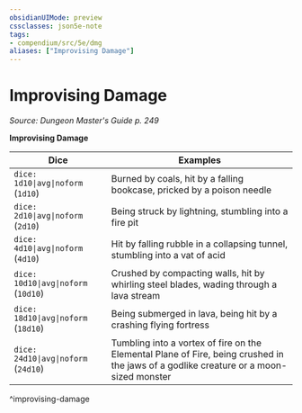```yaml
---
obsidianUIMode: preview
cssclasses: json5e-note
tags:
- compendium/src/5e/dmg
aliases: ["Improvising Damage"]
---
```

# Improvising Damage
*Source: Dungeon Master's Guide p. 249* 

**Improvising Damage**

| Dice | Examples |
|------|----------|
| `dice: 1d10\|avg\|noform` (`1d10`) | Burned by coals, hit by a falling bookcase, pricked by a poison needle |
| `dice: 2d10\|avg\|noform` (`2d10`) | Being struck by lightning, stumbling into a fire pit |
| `dice: 4d10\|avg\|noform` (`4d10`) | Hit by falling rubble in a collapsing tunnel, stumbling into a vat of acid |
| `dice: 10d10\|avg\|noform` (`10d10`) | Crushed by compacting walls, hit by whirling steel blades, wading through a lava stream |
| `dice: 18d10\|avg\|noform` (`18d10`) | Being submerged in lava, being hit by a crashing flying fortress |
| `dice: 24d10\|avg\|noform` (`24d10`) | Tumbling into a vortex of fire on the Elemental Plane of Fire, being crushed in the jaws of a godlike creature or a moon-sized monster |
^improvising-damage